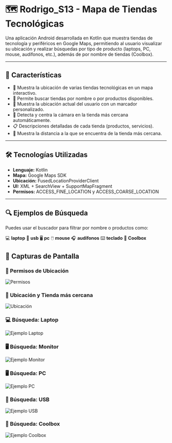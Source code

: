 # 🗺️ Rodrigo_S13 - Mapa de Tiendas Tecnológicas

Una aplicación Android desarrollada en Kotlin que muestra tiendas de tecnología y periféricos en Google Maps, permitiendo al usuario visualizar su ubicación y realizar búsquedas por tipo de producto (laptops, PC, mouse, audífonos, etc.), además de por nombre de tiendas (Coolbox).

---

## 📱 Características

- 📍 Muestra la ubicación de varias tiendas tecnológicas en un mapa interactivo.
- 🔎 Permite buscar tiendas por nombre o por productos disponibles.
- 🧭 Muestra la ubicación actual del usuario con un marcador personalizado.
- 📌 Detecta y centra la cámara en la tienda más cercana automáticamente.
- 📋 Descripciones detalladas de cada tienda (productos, servicios).
- 🚗 Muestra la distancia a la que se encuentra de la tienda más cercana.
---

## 🛠️ Tecnologías Utilizadas

- **Lenguaje:** Kotlin
- **Mapa:** Google Maps SDK
- **Ubicación:** FusedLocationProviderClient
- **UI:** XML + SearchView + SupportMapFragment
- **Permisos:** ACCESS_FINE_LOCATION y ACCESS_COARSE_LOCATION

---

## 🔍 Ejemplos de Búsqueda
Puedes usar el buscador para filtrar por nombre o productos como:

💻 **laptop**
💾 **usb**
🖥️ **pc**
🖱️ **mouse**
🎧 **audífonos**
⌨️ **teclado**
🏬 **Coolbox**

## 📸 Capturas de Pantalla

### 🔐 Permisos de Ubicación
![Permisos](screenshots/Permisos.png)

### 📍 Ubicación y Tienda más cercana
![Ubicación](screenshots/Ubicacion.png)

### 💻 Búsqueda: Laptop
![Ejemplo Laptop](screenshots/Ejemplo_laptop.png)

### 🖥️ Búsqueda: Monitor
![Ejemplo Monitor](screenshots/Ejemplo_monitor.png)

### 🖥️ Búsqueda: PC
![Ejemplo PC](screenshots/Ejemplo_pc.png)

### 🔌 Búsqueda: USB
![Ejemplo USB](screenshots/Ejemplo_usb.png)

### 🏬 Búsqueda: Coolbox
![Ejemplo Coolbox](screenshots/Ejemplo_coolbox.png)
